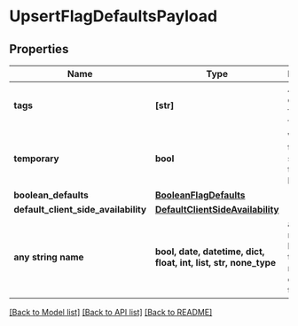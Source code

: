 # UpsertFlagDefaultsPayload


## Properties
Name | Type | Description | Notes
------------ | ------------- | ------------- | -------------
**tags** | **[str]** | A list of default tags for each flag | 
**temporary** | **bool** | Whether the flag should be temporary by default | 
**boolean_defaults** | [**BooleanFlagDefaults**](BooleanFlagDefaults.md) |  | 
**default_client_side_availability** | [**DefaultClientSideAvailability**](DefaultClientSideAvailability.md) |  | 
**any string name** | **bool, date, datetime, dict, float, int, list, str, none_type** | any string name can be used but the value must be the correct type | [optional]

[[Back to Model list]](../README.md#documentation-for-models) [[Back to API list]](../README.md#documentation-for-api-endpoints) [[Back to README]](../README.md)


